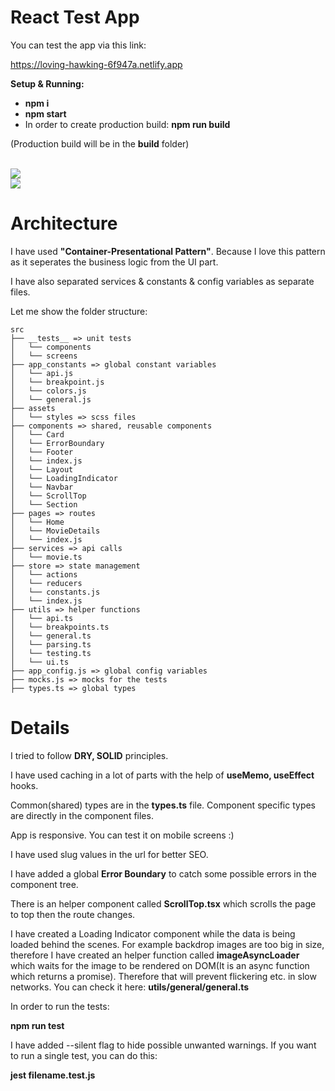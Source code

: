 # React Test App

You can test the app via this link:

https://loving-hawking-6f947a.netlify.app

**Setup & Running:**

- **npm i**
- **npm start**
- In order to create production build: **npm run build**

(Production build will be in the **build** folder)

<br />

<img src="https://i.ibb.co/rpPDPwh/ss.png" />
<br />
<img src="https://i.ibb.co/kQ0rbhL/ss2.png" />

<br />

# Architecture

I have used **"Container-Presentational Pattern"**. Because I love this pattern as it seperates the business logic from the UI part.

I have also separated services & constants & config variables as separate files.

Let me show the folder structure:

```
src
├── __tests__ => unit tests
│   └── components
│   └── screens
├── app_constants => global constant variables
│   └── api.js
│   └── breakpoint.js
│   └── colors.js
│   └── general.js
├── assets
│   └── styles => scss files
├── components => shared, reusable components
│   └── Card
│   └── ErrorBoundary
│   └── Footer
│   └── index.js
│   └── Layout
│   └── LoadingIndicator
│   └── Navbar
│   └── ScrollTop
│   └── Section
├── pages => routes
│   └── Home
│   └── MovieDetails
│   └── index.js
├── services => api calls
│   └── movie.ts
├── store => state management
│   └── actions
│   └── reducers
│   └── constants.js
│   └── index.js
├── utils => helper functions
│   └── api.ts
│   └── breakpoints.ts
│   └── general.ts
│   └── parsing.ts
│   └── testing.ts
│   └── ui.ts
├── app_config.js => global config variables
├── mocks.js => mocks for the tests
├── types.ts => global types

```

# Details

I tried to follow **DRY, SOLID** principles.

I have used caching in a lot of parts with the help of **useMemo, useEffect** hooks.

Common(shared) types are in the **types.ts** file. Component specific types are directly in the component files.

App is responsive. You can test it on mobile screens :)

I have used slug values in the url for better SEO.

I have added a global **Error Boundary** to catch some possible errors in the component tree.

There is an helper component called **ScrollTop.tsx** which scrolls the page to top then the route changes.

I have created a Loading Indicator component while the data is being loaded behind the scenes. For example backdrop images are too big in size, therefore I have created an helper function called **imageAsyncLoader** which waits for the image to be rendered on DOM(It is an async function which returns a promise). Therefore that will prevent flickering etc. in slow networks. You can check it here: **utils/general/general.ts**

In order to run the tests:

**npm run test**

I have added --silent flag to hide possible unwanted warnings. If you want to run a single test, you can do this:

**jest filename.test.js**
